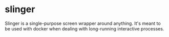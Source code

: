 # slinger

Slinger is a single-purpose screen wrapper around anything. It's meant to be
used with docker when dealing with long-running interactive processes.
